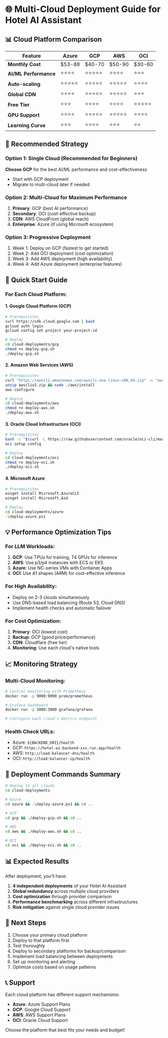 # 🌐 Multi-Cloud Deployment Guide for Hotel AI Assistant

## 📊 Cloud Platform Comparison

| Feature | Azure | GCP | AWS | OCI |
|---------|-------|-----|-----|-----|
| **Monthly Cost** | $53-88 | $40-70 | $50-90 | $30-60 |
| **AI/ML Performance** | ⭐⭐⭐⭐ | ⭐⭐⭐⭐⭐ | ⭐⭐⭐⭐ | ⭐⭐⭐ |
| **Auto-scaling** | ⭐⭐⭐⭐⭐ | ⭐⭐⭐⭐⭐ | ⭐⭐⭐⭐⭐ | ⭐⭐⭐⭐ |
| **Global CDN** | ⭐⭐⭐⭐ | ⭐⭐⭐⭐⭐ | ⭐⭐⭐⭐⭐ | ⭐⭐⭐ |
| **Free Tier** | ⭐⭐⭐ | ⭐⭐⭐⭐ | ⭐⭐⭐⭐ | ⭐⭐⭐⭐⭐ |
| **GPU Support** | ⭐⭐⭐⭐ | ⭐⭐⭐⭐⭐ | ⭐⭐⭐⭐⭐ | ⭐⭐⭐⭐ |
| **Learning Curve** | ⭐⭐⭐ | ⭐⭐⭐⭐ | ⭐⭐⭐ | ⭐⭐ |

## 🎯 Recommended Strategy

### **Option 1: Single Cloud (Recommended for Beginners)**
**Choose GCP** for the best AI/ML performance and cost-effectiveness
- Start with GCP deployment
- Migrate to multi-cloud later if needed

### **Option 2: Multi-Cloud for Maximum Performance**
1. **Primary**: GCP (best AI performance)
2. **Secondary**: OCI (cost-effective backup)
3. **CDN**: AWS CloudFront (global reach)
4. **Enterprise**: Azure (if using Microsoft ecosystem)

### **Option 3: Progressive Deployment**
1. Week 1: Deploy on GCP (fastest to get started)
2. Week 2: Add OCI deployment (cost optimization)
3. Week 3: Add AWS deployment (high availability)
4. Week 4: Add Azure deployment (enterprise features)

## 🚀 Quick Start Guide

### For Each Cloud Platform:

#### **1. Google Cloud Platform (GCP)**
```bash
# Prerequisites
curl https://sdk.cloud.google.com | bash
gcloud auth login
gcloud config set project your-project-id

# Deploy
cd cloud-deployments/gcp
chmod +x deploy-gcp.sh
./deploy-gcp.sh
```

#### **2. Amazon Web Services (AWS)**
```bash
# Prerequisites
curl "https://awscli.amazonaws.com/awscli-exe-linux-x86_64.zip" -o "awscliv2.zip"
unzip awscliv2.zip && sudo ./aws/install
aws configure

# Deploy
cd cloud-deployments/aws
chmod +x deploy-aws.sh
./deploy-aws.sh
```

#### **3. Oracle Cloud Infrastructure (OCI)**
```bash
# Prerequisites
bash -c "$(curl -L https://raw.githubusercontent.com/oracle/oci-cli/master/scripts/install/install.sh)"
oci setup config

# Deploy
cd cloud-deployments/oci
chmod +x deploy-oci.sh
./deploy-oci.sh
```

#### **4. Microsoft Azure**
```bash
# Prerequisites  
winget install Microsoft.AzureCLI
winget install Microsoft.Azd

# Deploy
cd cloud-deployments/azure
.\deploy-azure.ps1
```

## 💡 Performance Optimization Tips

### **For LLM Workloads:**
1. **GCP**: Use TPUs for training, T4 GPUs for inference
2. **AWS**: Use p3/p4 instances with ECS or EKS
3. **Azure**: Use NC-series VMs with Container Apps
4. **OCI**: Use A1 shapes (ARM) for cost-effective inference

### **For High Availability:**
- Deploy on 2-3 clouds simultaneously
- Use DNS-based load balancing (Route 53, Cloud DNS)
- Implement health checks and automatic failover

### **For Cost Optimization:**
1. **Primary**: OCI (lowest cost)
2. **Backup**: GCP (good price/performance)
3. **CDN**: Cloudflare (free tier)
4. **Monitoring**: Use each cloud's native tools

## 📈 Monitoring Strategy

### **Multi-Cloud Monitoring:**
```bash
# Central monitoring with Prometheus
docker run -p 9090:9090 prom/prometheus

# Grafana dashboard
docker run -p 3000:3000 grafana/grafana

# Configure each cloud's metrics endpoint
```

### **Health Check URLs:**
- Azure: `${BACKEND_URI}/health`
- GCP: `https://hotel-ai-backend-xxx.run.app/health`
- AWS: `http://load-balancer-dns/health`
- OCI: `http://load-balancer-ip/health`

## 🔧 Deployment Commands Summary

```bash
# Deploy to all clouds
cd cloud-deployments

# Azure
cd azure && .\deploy-azure.ps1 && cd ..

# GCP
cd gcp && ./deploy-gcp.sh && cd ..

# AWS  
cd aws && ./deploy-aws.sh && cd ..

# OCI
cd oci && ./deploy-oci.sh && cd ..
```

## 📊 Expected Results

After deployment, you'll have:

1. **4 independent deployments** of your Hotel AI Assistant
2. **Global redundancy** across multiple cloud providers
3. **Cost optimization** through provider comparison
4. **Performance benchmarking** across different infrastructures
5. **Risk mitigation** against single cloud provider issues

## 🎯 Next Steps

1. Choose your primary cloud platform
2. Deploy to that platform first
3. Test thoroughly
4. Deploy to secondary platforms for backup/comparison
5. Implement load balancing between deployments
6. Set up monitoring and alerting
7. Optimize costs based on usage patterns

## 📞 Support

Each cloud platform has different support mechanisms:
- **Azure**: Azure Support Plans
- **GCP**: Google Cloud Support
- **AWS**: AWS Support Plans  
- **OCI**: Oracle Cloud Support

Choose the platform that best fits your needs and budget!
